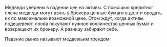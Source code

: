 Медведи уверены в падении цен на активы. С помощью кредитног плеча медведи могут взять у брокера ценные бумаги в долг и продать их по максимально возможной цене. Отом ждут, когда активы подешевеют, снова покупают нужное колличество ценных бумаг и возвращают их брокеру. А разницу забирают себе.

Падение рынка называют медвежьим трендом.